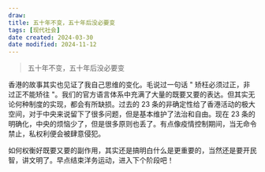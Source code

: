 ```yaml
---
draw:
title: 五十年不变，五十年后没必要变
tags: [现代社会]
date created: 2024-03-30
date modified: 2024-11-12
---
```


> 五十年不变，五十年后没必要变

<!-- more -->

香港的故事其实也见证了我自己思维的变化。毛说过一句话 " 矫枉必须过正，非过正不能矫往 "。我们的官方语言体系中充满了大量的既要又要的表达。但其实无论何种制度的实现，都会有所缺损。过去的 23 条的非确定性给了香港活动的极大空间，对于中央来说留下了很多问题，但是基本维护了法治和自由。现在 23 条的明确化，中央的烦恼少了，但是很多原则也丢了。有点像疫情控制期间，当无命令禁止，私权利便会被肆意侵犯。

如何权衡好既要又要的副作用，其实还是搞明白什么是更重要的，当然还是要开民智，讲文明了。早点结束洋务运动，进入下个阶段吧！
